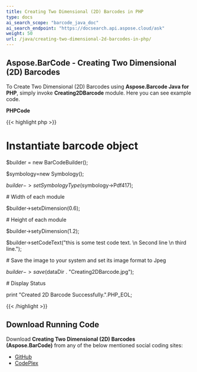 ```yaml
---
title: Creating Two Dimensional (2D) Barcodes in PHP
type: docs
ai_search_scope: "barcode_java_doc"
ai_search_endpoint: "https://docsearch.api.aspose.cloud/ask"
weight: 50
url: /java/creating-two-dimensional-2d-barcodes-in-php/
---
```


## **Aspose.BarCode - Creating Two Dimensional (2D) Barcodes**
To Create Two Dimensional (2D) Barcodes using **Aspose.Barcode Java for PHP**, simply invoke **Creating2DBarcode** module. Here you can see example code.

**PHPCode**

{{< highlight php >}}

 # Instantiate barcode object

$builder = new BarCodeBuilder();

$symbology=new Symbology();

$builder->setSymbologyType($symbology->Pdf417);

\# Width of each module

$builder->setxDimension(0.6);

\# Height of each module

$builder->setyDimension(1.2);

$builder->setCodeText("this is some test code text. \n Second line \n third line.");

\# Save the image to your system and set its image format to Jpeg

$builder->save($dataDir . "Creating2DBarcode.jpg");

\# Display Status

print "Created 2D Barcode Successfully.".PHP_EOL;

{{< /highlight >}}
## **Download Running Code**
Download **Creating Two Dimensional (2D) Barcodes (Aspose.BarCode)** from any of the below mentioned social coding sites:

- [GitHub](https://github.com/aspose-barcode/Aspose.BarCode-for-Java/blob/master/Plugins/Aspose_Barcode_Java_for_PHP/src/aspose/barcode/WorkingWith2DBarcodes/Basic2DBarcodeFeatures/Creating2DBarcode.php)
- [CodePlex](https://asposebarcodejavaphp.codeplex.com/SourceControl/latest#src/aspose/barcode/WorkingWith2DBarcodes/Basic2DBarcodeFeatures/Creating2DBarcode.php)
